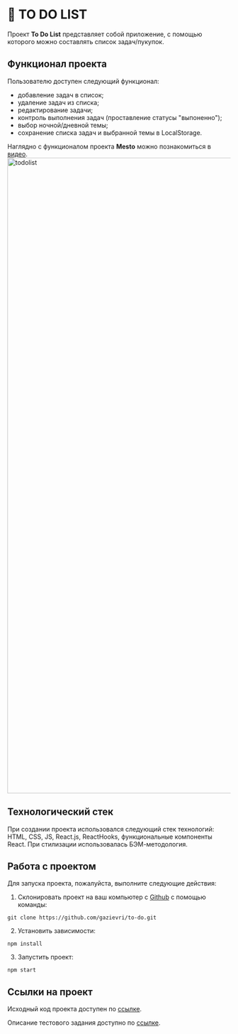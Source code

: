 # 📜 TO DO LIST
Проект **To Do List** представляет собой приложение, с помощью которого можно составлять список задач/пукупок.

## Функционал проекта
Пользователю доступен следующий функционал:
- добавление задач в список;
- удаление задач из списка;
- редактирование задачи;
- контроль выполнения задач (проставление статусы "выпоненно");
- выбор ночной/дневной темы;
- сохранение списка задач и выбранной темы в LocalStorage.

Наглядно c функционалом проекта **Mesto** можно познакомиться в [видео](https://youtu.be/4qoeCTC6EdE).
<img width="1432" alt="todolist" src="https://user-images.githubusercontent.com/96244317/187025801-3401db08-fed6-4bd8-9d9f-901155483d5b.png">

## Технологический стек
При создании проекта использовался следующий стек технологий: HTML, CSS, JS, React.js, ReactHooks, функциональные компоненты React.
При стилизации использовалась БЭМ-методология.

## Работа с проектом
Для запуска проекта, пожалуйста, выполните следующие действия:

1. Склонировать проект на ваш компьютер с [Github](https://github.com/gazievri/to-do.git) с помощью команды:
```
git clone https://github.com/gazievri/to-do.git
```
2. Установить зависимости:
```
npm install
```
3. Запустить проект:
```
npm start
```

## Ссылки на проект
Исходный код проекта доступен по [ссылке](https://github.com/gazievri/to-do).

Описание тестового задания доступно по [ссылке](https://terra-school.notion.site/Front-cb556515b71746ab8c5522fd43596dac).
